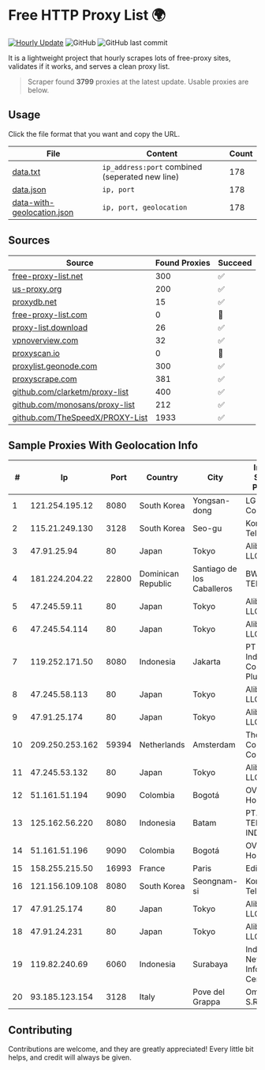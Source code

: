 
# Free HTTP Proxy List 🌍

[![Hourly Update](https://github.com/mertguvencli/http-proxy-list/actions/workflows/main.yml/badge.svg?branch=main)](https://github.com/mertguvencli/http-proxy-list/actions/workflows/main.yml)
![GitHub](https://img.shields.io/github/license/mertguvencli/http-proxy-list)
![GitHub last commit](https://img.shields.io/github/last-commit/mertguvencli/http-proxy-list)

It is a lightweight project that hourly scrapes lots of free-proxy sites, validates if it works, and serves a clean proxy list.


> Scraper found **3799** proxies at the latest update. Usable proxies are below.

## Usage

Click the file format that you want and copy the URL.


|File|Content|Count|
|----|-------|-----|
|[data.txt](https://raw.githubusercontent.com/mertguvencli/http-proxy-list/main/proxy-list/data.txt)|`ip_address:port` combined (seperated new line)|178|
|[data.json](https://raw.githubusercontent.com/mertguvencli/http-proxy-list/main/proxy-list/data.json)|`ip, port`|178|
|[data-with-geolocation.json](https://raw.githubusercontent.com/mertguvencli/http-proxy-list/main/proxy-list/data-with-geolocation.json)|`ip, port, geolocation`|178|

## Sources

|Source|Found Proxies|Succeed|
|------|-------------|-------|
|[free-proxy-list.net](https://free-proxy-list.net)|300|✅|
|[us-proxy.org](https://www.us-proxy.org)|200|✅|
|[proxydb.net](http://proxydb.net)|15|✅|
|[free-proxy-list.com](https://free-proxy-list.com/?page=&port=&type%5B%5D=http&type%5B%5D=https&up_time=0&search=Search)|0|🚫|
|[proxy-list.download](https://www.proxy-list.download/HTTP)|26|✅|
|[vpnoverview.com](https://vpnoverview.com/privacy/anonymous-browsing/free-proxy-servers)|32|✅|
|[proxyscan.io](https://www.proxyscan.io)|0|🚫|
|[proxylist.geonode.com](https://proxylist.geonode.com/api/proxy-list?limit=300&page=1&sort_by=lastChecked&sort_type=desc&protocols=http,https)|300|✅|
|[proxyscrape.com](https://api.proxyscrape.com/v2/?request=displayproxies&protocol=http&timeout=10000&country=all&ssl=all&anonymity=all)|381|✅|
|[github.com/clarketm/proxy-list](https://raw.githubusercontent.com/clarketm/proxy-list/master/proxy-list-raw.txt)|400|✅|
|[github.com/monosans/proxy-list](https://raw.githubusercontent.com/monosans/proxy-list/main/proxies/http.txt)|212|✅|
|[github.com/TheSpeedX/PROXY-List](https://raw.githubusercontent.com/TheSpeedX/PROXY-List/master/http.txt)|1933|✅|


## Sample Proxies With Geolocation Info

|#|Ip|Port|Country|City|Internet Service Provider|
|-|--|----|-------|----|-------------------------|
|1|121.254.195.12|8080|South Korea|Yongsan-dong|LG DACOM Corporation|
|2|115.21.249.130|3128|South Korea|Seo-gu|Korea Telecom|
|3|47.91.25.94|80|Japan|Tokyo|Alibaba.com LLC|
|4|181.224.204.22|22800|Dominican Republic|Santiago de los Caballeros|BW TELECOM|
|5|47.245.59.11|80|Japan|Tokyo|Alibaba.com LLC|
|6|47.245.54.114|80|Japan|Tokyo|Alibaba.com LLC|
|7|119.252.171.50|8080|Indonesia|Jakarta|PT Indonesia Comnets Plus|
|8|47.245.58.113|80|Japan|Tokyo|Alibaba.com LLC|
|9|47.91.25.174|80|Japan|Tokyo|Alibaba.com LLC|
|10|209.250.253.162|59394|Netherlands|Amsterdam|The Constant Company|
|11|47.245.53.132|80|Japan|Tokyo|Alibaba.com LLC|
|12|51.161.51.194|9090|Colombia|Bogotá|OVH Hosting|
|13|125.162.56.220|8080|Indonesia|Batam|PT. TELKOM INDONESIA|
|14|51.161.51.196|9090|Colombia|Bogotá|OVH Hosting|
|15|158.255.215.50|16993|France|Paris|Edis France|
|16|121.156.109.108|8080|South Korea|Seongnam-si|Korea Telecom|
|17|47.91.25.174|80|Japan|Tokyo|Alibaba.com LLC|
|18|47.91.24.231|80|Japan|Tokyo|Alibaba.com LLC|
|19|119.82.240.69|6060|Indonesia|Surabaya|Indonesia Network Information Center|
|20|93.185.123.154|3128|Italy|Pove del Grappa|Omegacom S.R.L.S.|



## Contributing

Contributions are welcome, and they are greatly appreciated! Every
little bit helps, and credit will always be given.

